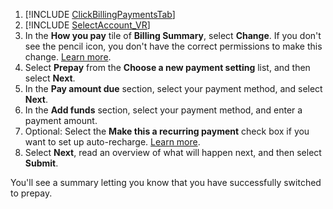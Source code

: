 1. [!INCLUDE [ClickBillingPaymentsTab](./ClickBillingPaymentsTab.md)]
1. [!INCLUDE [SelectAccount_VR](./SelectAccount_VR.md)]
1. In the **How you pay** tile of **Billing Summary**, select **Change**. If you don't see the pencil icon, you don't have the correct permissions to make this change. [Learn more](../hlp_BA_CONC_SSUserRoles.md).
1. Select **Prepay** from the **Choose a new payment setting** list, and then select **Next**.
1. In the **Pay amount due** section, select your payment method, and select **Next**.
1. In the **Add funds** section, select your payment method, and enter a payment amount.
1. Optional: Select the **Make this a recurring payment** check box if you want to set up auto-recharge. [Learn more](../hlp_BA_PROC_AddFunds.md).
1. Select **Next**, read an overview of what will happen next, and then select **Submit**.

You'll see a summary letting you know that you have successfully switched to prepay.


